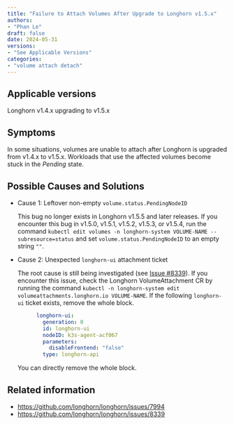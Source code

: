 ```yaml
---
title: "Failure to Attach Volumes After Upgrade to Longhorn v1.5.x"
authors:
- "Phan Le"
draft: false
date: 2024-05-31
versions:
- "See Applicable Versions"
categories:
- "volume attach detach"
---
```


## Applicable versions

Longhorn v1.4.x upgrading to v1.5.x

## Symptoms

In some situations, volumes are unable to attach after Longhorn is upgraded from v1.4.x to v1.5.x. Workloads that use the affected volumes become stuck in the *Pending* state.

## Possible Causes and Solutions

- Cause 1: Leftover non-empty `volume.status.PendingNodeID`

  This bug no longer exists in Longhorn v1.5.5 and later releases. If you encounter this bug in v1.5.0, v1.5.1, v1.5.2, v1.5.3, or v1.5.4, run the command `kubectl edit volumes -n longhorn-system VOLUME-NAME --subresource=status` and set `volume.status.PendingNodeID` to an empty string `""`.

- Cause 2: Unexpected `longhorn-ui` attachment ticket

  The root cause is still being investigated (see [Issue #8339](https://github.com/longhorn/longhorn/issues/8339)). If you encounter this issue, check the Longhorn VolumeAttachment CR by running the command `kubectl -n longhorn-system edit volumeattachments.longhorn.io VOLUME-NAME`. If the following `longhorn-ui` ticket exists, remove the whole block.
    ```yaml
          longhorn-ui:
            generation: 0
            id: longhorn-ui
            nodeID: k3s-agent-acf067
            parameters:
              disableFrontend: "false"
            type: longhorn-api
    ```
    You can directly remove the whole block.

## Related information

- https://github.com/longhorn/longhorn/issues/7994
- https://github.com/longhorn/longhorn/issues/8339
